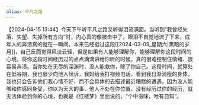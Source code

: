 ```yaml
---
alias: 平凡之路
---
```


【2024-04-15 13:44】今天下午听平凡之路又听得泪流满面。当听到“我曾经失落、失望、失掉所有方向”时，内心真的像被击中了，眼泪不自觉地流了下来，成年人的奔溃真的就在一瞬间。本来已经挺过这段[[2024-03-09_星期六|黑暗的岁月]]，自己反而觉得风淡云轻，但是如果有人能够理解你，能够理解你这段时间的心境，将你这段时间经历过的点点滴滴讲给你听的时候，真的很难控制住情绪、很容易奔溃。当你处在无尽的深渊时，没人能救你，除了你自己。这段时间，就算处在低谷期，我也很少向他人倾诉，我妈给我打视频电话，看到我日渐消瘦的身体，我也只会告诉他们我心情不好，而不会具体的去描述最近糟糕的遭遇，因为没人能够和你感同身受，你以为天大的事，他人不处在你位置，没有经历过你的经历，就无法体验到你的心境，也就是《红楼梦》里面说的，“个中滋味，唯有自知”。


